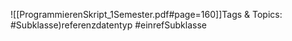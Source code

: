 
![[ProgrammierenSkript_1Semester.pdf#page=160]]Tags & Topics:
   #Subklasse)referenzdatentyp
   #einrefSubklasse
